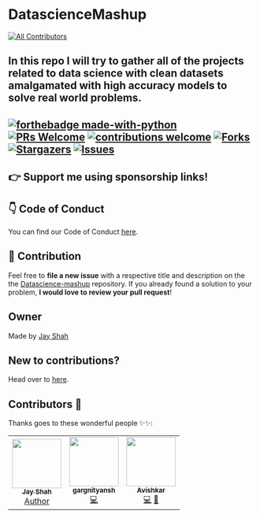 # DatascienceMashup
<!-- ALL-CONTRIBUTORS-BADGE:START - Do not remove or modify this section -->
[![All Contributors](https://img.shields.io/badge/all_contributors-3-orange.svg?style=flat-square)](#contributors-)
<!-- ALL-CONTRIBUTORS-BADGE:END -->
In this repo I will try to gather all of the projects related to data science with clean datasets amalgamated with high accuracy models to solve real world problems.
---
[![forthebadge made-with-python](http://ForTheBadge.com/images/badges/made-with-python.svg)](https://www.python.org/)      
[![PRs Welcome](https://img.shields.io/badge/PRs-welcome-brightgreen.svg?style=flat-square)](http://makeapullrequest.com)
[![contributions welcome](https://img.shields.io/badge/contributions-welcome-brightgreen.svg?style=flat)](https://github.com/Jayshah6699/datascience-mashup/issues)
[![Forks](https://img.shields.io/github/forks/Jayshah6699/datascience-mashup.svg?logo=github)](https://github.com/Jayshah6699/datascience-mashup/network/members)
[![Stargazers](https://img.shields.io/github/stars/Jayshah6699/datascience-mashup.svg?logo=github)](https://github.com/Jayshah6699/datascience-mashup/stargazers)
[![Issues](https://img.shields.io/github/issues/Jayshah6699/datascience-mashup.svg?logo=github)](https://github.com/Jayshah6699/datascience-mashup/issues)
---
## :point_right: Support me using sponsorship links!

## :point_down: Code of Conduct

You can find our Code of Conduct [here](/CODE_OF_CONDUCT.md).
## :handshake: Contribution
Feel free to **file a new issue** with a respective title and description on the the [Datascience-mashup](https://github.com/Jayshah6699/datascience-mashup/issues) repository. If you already found a solution to your problem, **I would love to review your pull request**! 

## Owner
Made by [Jay Shah](https://github.com/Jayshah6633)

## New to contributions?

Head over to [here](/CONTRIBUTING.md).

## Contributors 🌟

Thanks goes to these wonderful people ✨✨:
<table>
  <tr>
    <td align="center"><a href="https://github.com/Jayshah6699"><img src="https://avatars3.githubusercontent.com/u/38597612?s=400&u=0a883d1ac262bad1659e56791d4ea3901566e6d2&v=4" width="100px;" alt=""/><br /><sub><b>Jay Shah</b></sub></a><br /><a href="https://github.com/Jayshah6699/datascience-mashup/commits?author=Jayshah6699" title="Author">Author</a></td>
    <td align="center"><a href="https://github.com/gargnityansh"><img src="https://avatars3.githubusercontent.com/u/45964420?v=4?s=100" width="100px;" alt=""/><br /><sub><b>gargnityansh</b></sub></a><br /><a href="https://github.com/Jayshah6699/datascience-mashup/commits?author=gargnityansh" title="Code">💻</a></td>
    <td align="center"><a href="https://github.com/avishkar2001"><img src="https://avatars3.githubusercontent.com/u/60147538?v=4?s=100" width="100px;" alt=""/><br /><sub><b>Avishkar</b></sub></a><br /><a href="https://github.com/Jayshah6699/datascience-mashup/commits?author=avishkar2001" title="Code">💻</a> <a href="https://github.com/Jayshah6699/datascience-mashup/commits?author=avishkar2001" title="Documentation">📖</a></td>
  </tr>
</table>
